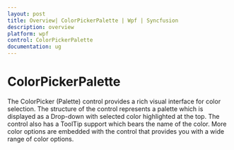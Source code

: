 ```yaml
---
layout: post
title: Overview| ColorPickerPalette | Wpf | Syncfusion
description: overview
platform: wpf
control: ColorPickerPalette
documentation: ug
---
```


# ColorPickerPalette

The ColorPicker (Palette) control provides a rich visual interface for color selection. The structure of the control represents a palette which is displayed as a Drop-down with selected color highlighted at the top. The control also has a ToolTip support which bears the name of the color. More color options are embedded with the control that provides you with a wide range of color options.

